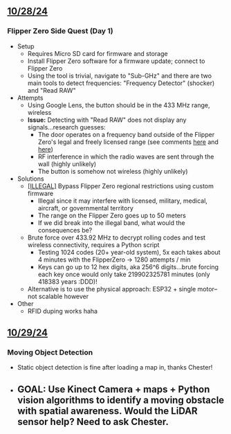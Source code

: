 ## <u>10/28/24</u>
### Flipper Zero Side Quest (Day 1)
- Setup
	- Requires Micro SD card for firmware and storage
	- Install Flipper Zero software for a firmware update; connect to Flipper Zero
	- Using the tool is trivial, navigate to "Sub-GHz" and there are two main tools to detect frequencies: "Frequency Detector" (shocker) and "Read RAW"
- Attempts
	- Using Google Lens, the button should be in the 433 MHz range, wireless
	- **Issue:** Detecting with "Read RAW" does not display any signals...research guesses:
		- The door operates on a frequency band outside of the Flipper Zero's legal and freely licensed range (see comments [here](https://www.reddit.com/r/flipperzero/comments/1437s5x/flipper_zero_doesnt_detect_my_transmitter/) and [here](https://www.youtube.com/watch?app=desktop&v=4kwqLR2U1h8))
		- RF interference in which the radio waves are sent through the wall (highly unlikely)
		- The button is somehow not wireless (highly unlikely)
- Solutions
	- [\[ILLEGAL\]](https://www.reddit.com/r/flipperzero/comments/11i06zp/why_you_shouldnt_unlock_restricted_frequencies/) Bypass Flipper Zero regional restrictions using custom firmware
		- Illegal since it may interfere with licensed, military, medical, aircraft, or governmental territory
		- The range on the Flipper Zero goes up to 50 meters
		- If we did break into the illegal band, what would the consequences be?
	- Brute force over 433.92 MHz to decrypt rolling codes and test wireless connectivity, requires a Python script
		- Testing 1024 codes (20+ year-old system), 5x each takes about 4 minutes with the FlipperZero -> 1280 attempts / min
		- Keys can go up to 12 hex digits, aka 256^6 digits...brute forcing each key once would only take 219902325781 minutes (only 418383 years :DDD)!
	- Alternative is to use the physical approach: ESP32 + single motor–not scalable however
- Other
	- RFID duping works haha

## <u>10/29/24</u>

### Moving Object Detection
- Static object detection is fine after loading a map in, thanks Chester!
- **GOAL:** Use Kinect Camera + maps + Python vision algorithms to identify a moving obstacle with spatial awareness. Would the LiDAR sensor help? Need to ask Chester.
	- 
